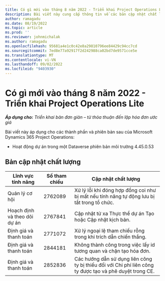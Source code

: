 ```yaml
---
title: Có gì mới vào tháng 8 năm 2022 - Triển khai Project Operations Lite
description: Bài viết này cung cấp thông tin về các bản cập nhật chất lượng có sẵn trong bản phát hành tháng 8 năm 2022 của Microsoft Dynamics 365 Project Operations triển khai lite.
author: ramagadu
ms.date: 08/19/2022
ms.topic: article
ms.prod: ''
ms.reviewer: johnmichalak
ms.author: ramagadu
ms.openlocfilehash: 95681a4e1c0c42e8a29810796ee84429c94cc7cd
ms.sourcegitcommit: 7ed8e77a92917f2d242988ca02bd7de9571cce5e
ms.translationtype: MT
ms.contentlocale: vi-VN
ms.lasthandoff: 09/02/2022
ms.locfileid: "9403930"
---
```

# <a name="whats-new-august-2022---project-operations-lite-deployment"></a>Có gì mới vào tháng 8 năm 2022 - Triển khai Project Operations Lite

_**Áp dụng cho:** Triển khai bản đơn giản – từ thỏa thuận đến lập hóa đơn ước giá_

Bài viết này áp dụng cho các thành phần và phiên bản sau của Microsoft Dynamics 365 Project Operations:

- Hoạt động dự án trong một Dataverse phiên bản môi trường 4.45.0.53

## <a name="quality-updates"></a>Bản cập nhật chất lượng

| Lĩnh vực tính năng | Số tham chiếu | Cập nhật chất lượng |
| --- | --- | --- |
|   Quản lý cơ hội | 2762089 | Xử lý lỗi khi đóng hợp đồng coi như bị mất nếu tính năng tự động lưu bị tắt trong tổ chức.|
|Hoạch định và theo dõi dự án | 2767841 | Cập nhật từ xa Thực thể dự án Tạo hoặc Cập nhật kịch bản.|
|Định giá và thanh toán | 2771072 | Xử lý ngoại lệ tham chiếu rỗng trong khi trích dẫn chiến thắng.|
|Định giá và thanh toán | 2844181 |Không thành công trong việc lấy id tương quan và chặn tạo hóa đơn.|
|Định giá và thanh toán | 2852836 | Các hướng dẫn sử dụng liên công ty bị thiếu đối với Chi phí liên công ty được tạo và phê duyệt trong CE.|
